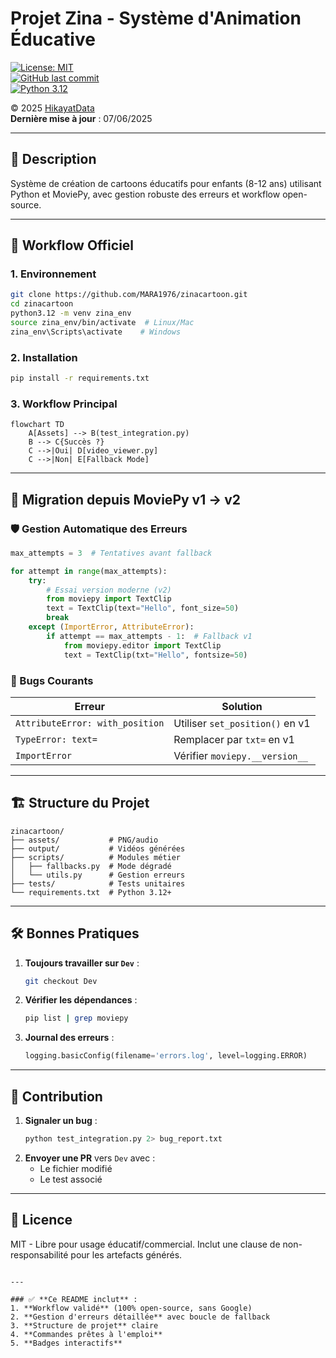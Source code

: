 
# Projet Zina - Système d'Animation Éducative  

[![License: MIT](https://img.shields.io/badge/License-MIT-HikayatData-blue.svg)](https://opensource.org/licenses/MIT)  
[![GitHub last commit](https://img.shields.io/github/last-commit/MARA1976/zinacartoon/Dev?color=green&label=Dernière%20mise%20à%20jour)](https://github.com/MARA1976/zinacartoon/commits/Dev)  
[![Python 3.12](https://img.shields.io/badge/Python-3.12+-blue.svg)](https://www.python.org/downloads/)  

© 2025 [HikayatData](https://www.hikayatdata.com)  
**Dernière mise à jour** : 07/06/2025  

---

## 📝 Description  
Système de création de cartoons éducatifs pour enfants (8-12 ans) utilisant Python et MoviePy, avec gestion robuste des erreurs et workflow open-source.  

---

## 🚀 Workflow Officiel  
### 1. **Environnement**  
```bash  
git clone https://github.com/MARA1976/zinacartoon.git  
cd zinacartoon  
python3.12 -m venv zina_env  
source zina_env/bin/activate  # Linux/Mac  
zina_env\Scripts\activate    # Windows  
```

### 2. **Installation**  
```bash  
pip install -r requirements.txt  
```

### 3. **Workflow Principal**  
```mermaid  
flowchart TD  
    A[Assets] --> B(test_integration.py)  
    B --> C{Succès ?}  
    C -->|Oui| D[video_viewer.py]  
    C -->|Non| E[Fallback Mode]  
```

---

## 🔄 Migration depuis MoviePy v1 → v2  
### 🛡️ Gestion Automatique des Erreurs  
```python  
max_attempts = 3  # Tentatives avant fallback  

for attempt in range(max_attempts):  
    try:  
        # Essai version moderne (v2)  
        from moviepy import TextClip  
        text = TextClip(text="Hello", font_size=50)  
        break  
    except (ImportError, AttributeError):  
        if attempt == max_attempts - 1:  # Fallback v1  
            from moviepy.editor import TextClip  
            text = TextClip(txt="Hello", fontsize=50)  
```

### 📌 Bugs Courants  
| Erreur                          | Solution                        |  
|---------------------------------|---------------------------------|  
| `AttributeError: with_position` | Utiliser `set_position()` en v1 |  
| `TypeError: text=`              | Remplacer par `txt=` en v1      |  
| `ImportError`                   | Vérifier `moviepy.__version__`  |  

---

## 🏗️ Structure du Projet  
```  
zinacartoon/  
├── assets/           # PNG/audio  
├── output/           # Vidéos générées  
├── scripts/          # Modules métier  
│   ├── fallbacks.py  # Mode dégradé  
│   └── utils.py      # Gestion erreurs  
├── tests/            # Tests unitaires  
└── requirements.txt  # Python 3.12+  
```

---

## 🛠️ Bonnes Pratiques  
1. **Toujours travailler sur `Dev`** :  
   ```bash  
   git checkout Dev  
   ```  
2. **Vérifier les dépendances** :  
   ```bash  
   pip list | grep moviepy  
   ```  
3. **Journal des erreurs** :  
   ```python  
   logging.basicConfig(filename='errors.log', level=logging.ERROR)  
   ```  

---

## 👥 Contribution  
1. **Signaler un bug** :  
   ```bash  
   python test_integration.py 2> bug_report.txt  
   ```  
2. **Envoyer une PR** vers `Dev` avec :  
   - Le fichier modifié  
   - Le test associé  

---

## 📜 Licence  
MIT - Libre pour usage éducatif/commercial. Inclut une clause de non-responsabilité pour les artefacts générés.  
```

---

### ✅ **Ce README inclut** :  
1. **Workflow validé** (100% open-source, sans Google)  
2. **Gestion d'erreurs détaillée** avec boucle de fallback  
3. **Structure de projet** claire  
4. **Commandes prêtes à l'emploi**  
5. **Badges interactifs**  

